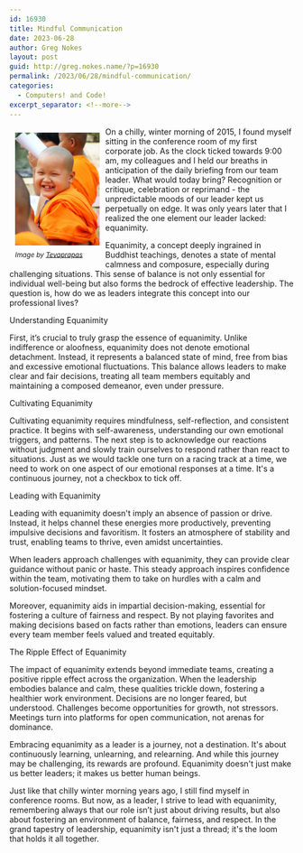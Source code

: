 ```yaml
---
id: 16930
title: Mindful Communication
date: 2023-06-28
author: Greg Nokes
layout: post
guid: http://greg.nokes.name/?p=16930
permalink: /2023/06/28/mindful-communication/
categories:
  - Computers! and Code!
excerpt_separator: <!--more-->
---
```


<div style="float: left; padding: 10px 10px 10px 10px;"><img src="/binaries/2023/06/Thai_buddhist_monk_smile.jpg" width="150" alt="Empathy"><br />
<sub><i>Image by <a href="https://commons.wikimedia.org/wiki/User:Tevaprapas">Tevaprapas</a></i></sub></div>

On a chilly, winter morning of 2015, I found myself sitting in the conference room of my first corporate job. As the clock ticked towards 9:00 am, my colleagues and I held our breaths in anticipation of the daily briefing from our team leader. What would today bring? Recognition or critique, celebration or reprimand - the unpredictable moods of our leader kept us perpetually on edge. It was only years later that I realized the one element our leader lacked: equanimity.

Equanimity, a concept deeply ingrained in Buddhist teachings, denotes a state of mental calmness and composure, especially during challenging situations. This sense of balance is not only essential for individual well-being but also forms the bedrock of effective leadership. The question is, how do we as leaders integrate this concept into our professional lives?

Understanding Equanimity

First, it’s crucial to truly grasp the essence of equanimity. Unlike indifference or aloofness, equanimity does not denote emotional detachment. Instead, it represents a balanced state of mind, free from bias and excessive emotional fluctuations. This balance allows leaders to make clear and fair decisions, treating all team members equitably and maintaining a composed demeanor, even under pressure.

Cultivating Equanimity

Cultivating equanimity requires mindfulness, self-reflection, and consistent practice. It begins with self-awareness, understanding our own emotional triggers, and patterns. The next step is to acknowledge our reactions without judgment and slowly train ourselves to respond rather than react to situations. Just as we would tackle one turn on a racing track at a time, we need to work on one aspect of our emotional responses at a time. It's a continuous journey, not a checkbox to tick off.

Leading with Equanimity

Leading with equanimity doesn't imply an absence of passion or drive. Instead, it helps channel these energies more productively, preventing impulsive decisions and favoritism. It fosters an atmosphere of stability and trust, enabling teams to thrive, even amidst uncertainties.

When leaders approach challenges with equanimity, they can provide clear guidance without panic or haste. This steady approach inspires confidence within the team, motivating them to take on hurdles with a calm and solution-focused mindset.

Moreover, equanimity aids in impartial decision-making, essential for fostering a culture of fairness and respect. By not playing favorites and making decisions based on facts rather than emotions, leaders can ensure every team member feels valued and treated equitably.

The Ripple Effect of Equanimity

The impact of equanimity extends beyond immediate teams, creating a positive ripple effect across the organization. When the leadership embodies balance and calm, these qualities trickle down, fostering a healthier work environment. Decisions are no longer feared, but understood. Challenges become opportunities for growth, not stressors. Meetings turn into platforms for open communication, not arenas for dominance.

Embracing equanimity as a leader is a journey, not a destination. It's about continuously learning, unlearning, and relearning. And while this journey may be challenging, its rewards are profound. Equanimity doesn't just make us better leaders; it makes us better human beings.

Just like that chilly winter morning years ago, I still find myself in conference rooms. But now, as a leader, I strive to lead with equanimity, remembering always that our role isn’t just about driving results, but also about fostering an environment of balance, fairness, and respect. In the grand tapestry of leadership, equanimity isn't just a thread; it's the loom that holds it all together.
